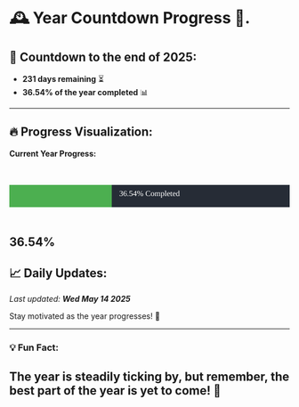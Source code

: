 
# &#x1F570; **Year Countdown Progress** &#x1F389;.

## &#x1F4C5; Countdown to the end of 2025:
- **231 days remaining** &#x23F3;
- **36.54% of the year completed** &#x1F4CA;

---

## &#x1F525; **Progress Visualization**:

**Current Year Progress:**

<br><br>
![Progress Bar](https://raw.githubusercontent.com/dayanidigv/year-countdown-progress/main/progress-bar.svg)
<br><br>

**36.54%**
---

## &#x1F4C8; **Daily Updates**:

_Last updated: **Wed May 14 2025**_

Stay motivated as the year progresses! &#x1F680;

--- 

### &#x1F4A1; **Fun Fact:**
The year is steadily ticking by, but remember, the best part of the year is yet to come! &#x1F31F;
---
